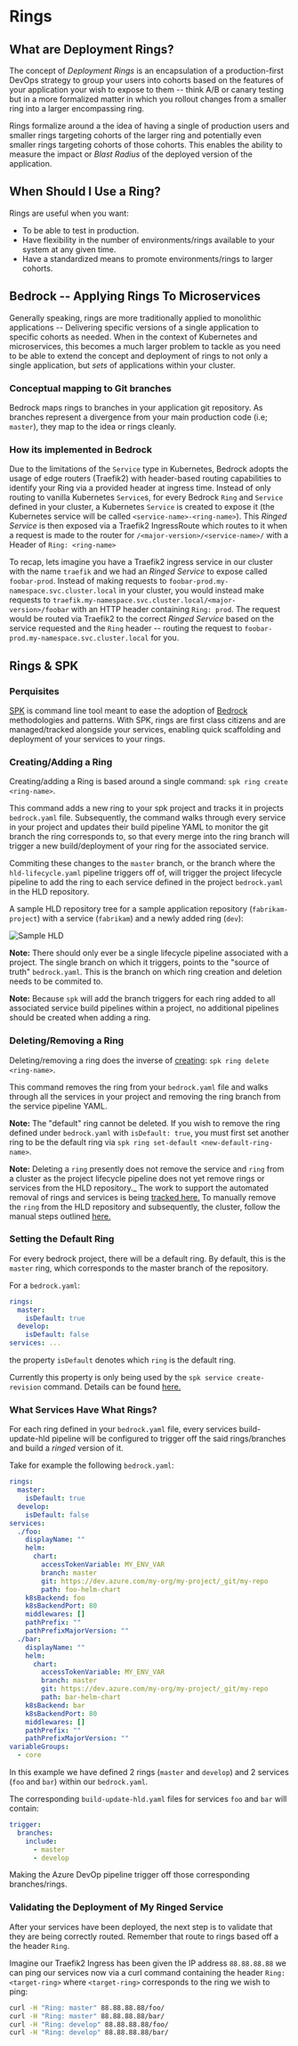 # Rings

## What are Deployment Rings?

The concept of _Deployment Rings_ is an encapsulation of a production-first
DevOps strategy to group your users into cohorts based on the features of your
application your wish to expose to them -- think A/B or canary testing but in a
more formalized matter in which you rollout changes from a smaller ring into a
larger encompassing ring.

Rings formalize around a the idea of having a single of production users and
smaller rings targeting cohorts of the larger ring and potentially even smaller
rings targeting cohorts of those cohorts. This enables the ability to measure
the impact or _Blast Radius_ of the deployed version of the application.

## When Should I Use a Ring?

Rings are useful when you want:

- To be able to test in production.
- Have flexibility in the number of environments/rings available to your system
  at any given time.
- Have a standardized means to promote environments/rings to larger cohorts.

## Bedrock -- Applying Rings To Microservices

Generally speaking, rings are more traditionally applied to monolithic
applications -- Delivering specific versions of a single application to specific
cohorts as needed. When in the context of Kubernetes and microservices, this
becomes a much larger problem to tackle as you need to be able to extend the
concept and deployment of rings to not only a single application, but _sets_ of
applications within your cluster.

### Conceptual mapping to Git branches

Bedrock maps rings to branches in your application git repository. As branches
represent a divergence from your main production code (i.e; `master`), they map
to the idea or rings cleanly.

### How its implemented in Bedrock

Due to the limitations of the `Service` type in Kubernetes, Bedrock adopts the
usage of edge routers (Traefik2) with header-based routing capabilities to
identify your Ring via a provided header at ingress time. Instead of only
routing to vanilla Kubernetes `Service`s, for every Bedrock `Ring` and `Service`
defined in your cluster, a Kubernetes `Service` is created to expose it (the
Kubernetes service will be called `<service-name>-<ring-name>`). This _Ringed
Service_ is then exposed via a Traefik2 IngressRoute which routes to it when a
request is made to the router for `/<major-version>/<service-name>/` with a
Header of `Ring: <ring-name>`

To recap, lets imagine you have a Traefik2 ingress service in our cluster with
the name `traefik` and we had an _Ringed Service_ to expose called
`foobar-prod`. Instead of making requests to
`foobar-prod.my-namespace.svc.cluster.local` in your cluster, you would instead
make requests to `traefik.my-namespace.svc.cluster.local/<major-version>/foobar`
with an HTTP header containing `Ring: prod`. The request would be routed via
Traefik2 to the correct _Ringed Service_ based on the service requested and the
`Ring` header -- routing the request to
`foobar-prod.my-namespace.svc.cluster.local` for you.

## Rings & SPK

### Perquisites

[SPK](https://github.com/CatalystCode/spk) is command line tool meant to ease
the adoption of [Bedrock](https://github.com/microsoft/bedrock/) methodologies
and patterns. With SPK, rings are first class citizens and are managed/tracked
alongside your services, enabling quick scaffolding and deployment of your
services to your rings.

### Creating/Adding a Ring

Creating/adding a Ring is based around a single command:
`spk ring create <ring-name>`.

This command adds a new ring to your spk project and tracks it in projects
`bedrock.yaml` file. Subsequently, the command walks through every service in
your project and updates their build pipeline YAML to monitor the git branch the
ring corresponds to, so that every merge into the ring branch will trigger a new
build/deployment of your ring for the associated service.

Commiting these changes to the `master` branch, or the branch where the
`hld-lifecycle.yaml` pipeline triggers off of, will trigger the project
lifecycle pipeline to add the ring to each service defined in the project
`bedrock.yaml` in the HLD repository.

A sample HLD repository tree for a sample application repository
(`fabrikam-project`) with a service (`fabrikam`) and a newly added ring (`dev`):

![Sample HLD](./images/spk-hld-generated.png)

**Note:** There should only ever be a single lifecycle pipeline associated with
a project. The single branch on which it triggers, points to the "source of
truth" `bedrock.yaml`. This is the branch on which ring creation and deletion
needs to be commited to.

**Note:** Because `spk` will add the branch triggers for each ring added to all
associated service build pipelines within a project, no additional pipelines
should be created when adding a ring.

### Deleting/Removing a Ring

Deleting/removing a ring does the inverse of [creating](#creatingadding-a-ring):
`spk ring delete <ring-name>`.

This command removes the ring from your `bedrock.yaml` file and walks through
all the services in your project and removing the ring branch from the service
pipeline YAML.

**Note:** The "default" ring cannot be deleted. If you wish to remove the ring
defined under `bedrock.yaml` with `isDefault: true`, you must first set another
ring to be the default ring via `spk ring set-default <new-default-ring-name>`.

**Note:** Deleting a `ring` presently does not remove the service and `ring`
from a cluster as the project lifecycle pipeline does not yet remove rings or
services from the HLD repository.\_ The work to support the automated removal of
rings and services is being
[tracked here.](https://github.com/microsoft/bedrock/issues/858) To manually
remove the `ring` from the HLD repository and subsequently, the cluster, follow
the manual steps outlined
[here.](manual-guide-to-rings.md#removing-the-ring-from-the-cluster)

### Setting the Default Ring

For every bedrock project, there will be a default ring. By default, this is the
`master` ring, which corresponds to the master branch of the repository.

For a `bedrock.yaml`:

```yaml
rings:
  master:
    isDefault: true
  develop:
    isDefault: false
services: ...
```

the property `isDefault` denotes which `ring` is the default ring.

Currently this property is only being used by the `spk service create-revision`
command. Details can be found
[here.](https://catalystcode.github.io/spk/commands/index.html#service_create-revision)

### What Services Have What Rings?

For each ring defined in your `bedrock.yaml` file, every services
build-update-hld pipeline will be configured to trigger off the said
rings/branches and build a _ringed_ version of it.

Take for example the following `bedrock.yaml`:

```yaml
rings:
  master:
    isDefault: true
  develop:
    isDefault: false
services:
  ./foo:
    displayName: ""
    helm:
      chart:
        accessTokenVariable: MY_ENV_VAR
        branch: master
        git: https://dev.azure.com/my-org/my-project/_git/my-repo
        path: foo-helm-chart
    k8sBackend: foo
    k8sBackendPort: 80
    middlewares: []
    pathPrefix: ""
    pathPrefixMajorVersion: ""
  ./bar:
    displayName: ""
    helm:
      chart:
        accessTokenVariable: MY_ENV_VAR
        branch: master
        git: https://dev.azure.com/my-org/my-project/_git/my-repo
        path: bar-helm-chart
    k8sBackend: bar
    k8sBackendPort: 80
    middlewares: []
    pathPrefix: ""
    pathPrefixMajorVersion: ""
variableGroups:
  - core
```

In this example we have defined 2 rings (`master` and `develop`) and 2 services
(`foo` and `bar`) within our `bedrock.yaml`.

The corresponding `build-update-hld.yaml` files for services `foo` and `bar`
will contain:

```yaml
trigger:
  branches:
    include:
      - master
      - develop
```

Making the Azure DevOp pipeline trigger off those corresponding branches/rings.

### Validating the Deployment of My Ringed Service

After your services have been deployed, the next step is to validate that they
are being correctly routed. Remember that route to rings based off a the header
`Ring`.

Imagine our Traefik2 Ingress has been given the IP address `88.88.88.88` we can
ping our services now via a curl command containing the header
`Ring: <target-ring>` where `<target-ring>` corresponds to the ring we wish to
ping:

```sh
curl -H "Ring: master" 88.88.88.88/foo/
curl -H "Ring: master" 88.88.88.88/bar/
curl -H "Ring: develop" 88.88.88.88/foo/
curl -H "Ring: develop" 88.88.88.88/bar/
```
